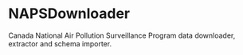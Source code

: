 # NAPSDownloader
Canada National Air Pollution Surveillance Program data downloader, extractor and schema importer.
